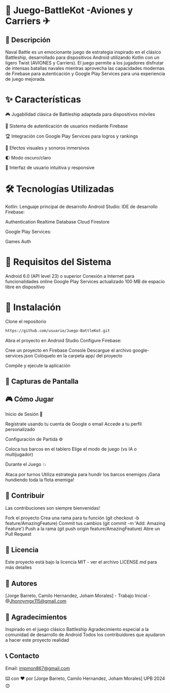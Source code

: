 
# 🚢 Juego-BattleKot -Aviones y Carriers ✈

## 📝 Descripción
Naval Battle es un emocionante juego de estrategia inspirado en el clásico Battleship, desarrollado para dispositivos Android utilizando Kotlin con un ligero Twist (AVIONES y Carriers). El juego permite a los jugadores disfrutar de intensas batallas navales mientras aprovecha las capacidades modernas de Firebase para autenticación y Google Play Services para una experiencia de juego mejorada.

# ✨ Características

 🎮 Jugabilidad clásica de Battleship adaptada para dispositivos móviles
 
 👥 Sistema de autenticación de usuarios mediante Firebase
 
 🏆 Integración con Google Play Services para logros y rankings
 
 💫 Efectos visuales y sonoros inmersivos
 
 🌓 Modo oscuro/claro
 
 📱 Interfaz de usuario intuitiva y responsive

# 🛠️ Tecnologías Utilizadas

Kotlin: Lenguaje principal de desarrollo
Android Studio: IDE de desarrollo
Firebase:

Authentication
Realtime Database
Cloud Firestore


Google Play Services:

Games
Auth



# 📲 Requisitos del Sistema

Android 6.0 (API level 23) o superior
Conexión a Internet para funcionalidades online
Google Play Services actualizado
100 MB de espacio libre en dispositivo

# 🚀 Instalación

Clone el repositorio
```bash
https://github.com/usuario/Juego-BattleKot.git
```


Abra el proyecto en Android Studio
Configure Firebase:

Cree un proyecto en Firebase Console
Descargue el archivo google-services.json
Colóquelo en la carpeta app/ del proyecto


Compile y ejecute la aplicación

## 📱 Capturas de Pantalla

## 🎮 Cómo Jugar

Inicio de Sesión 🔐

Regístrate usando tu cuenta de Google o email
Accede a tu perfil personalizado


Configuración de Partida ⚙️

Coloca tus barcos en el tablero
Elige el modo de juego (vs IA o multijugador)


Durante el Juego 💥

Ataca por turnos
Utiliza estrategia para hundir los barcos enemigos
¡Gana hundiendo toda la flota enemiga!



## 🤝 Contribuir
Las contribuciones son siempre bienvenidas!

Fork el proyecto
Crea una rama para tu función (git checkout -b feature/AmazingFeature)
Commit tus cambios (git commit -m 'Add: Amazing Feature')
Push a la rama (git push origin feature/AmazingFeature)
Abre un Pull Request

## 📄 Licencia
Este proyecto está bajo la licencia MIT - ver el archivo LICENSE.md para más detalles

## 👥 Autores

[Jorge Barreto, Camilo Hernandez, Joham Morales] - Trabajo Inicial - @Jhonnymgx115@gmail.com

## 🙏 Agradecimientos

Inspirado en el juego clásico Battleship
Agradecimiento especial a la comunidad de desarrollo de Android
Todos los contribuidores que ayudaron a hacer este proyecto realidad

## 📞 Contacto

Email: impmon867@gmail.com

⌨️ con ❤️ por [Jorge Barreto, Camilo Hernandez, Joham Morales] UPB 2024😊 
